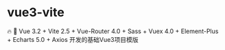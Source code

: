 # vue3-vite
🔥 🎉 Vue 3.2 + Vite 2.5 + Vue-Router 4.0 + Sass + Vuex 4.0 + Element-Plus + Echarts 5.0 + Axios 开发的基础Vue3项目模版
